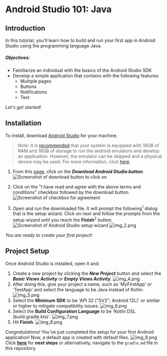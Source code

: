 # Android Studio 101: Java

## Introduction

In this tutorial, you'll learn how to build and run your first app in Android Studio using the programming language Java.

##### *Objectives*:
* Familiarize an individual with the basics of the Android Studio SDK
* Develop a simple application that contains with the following features:
  - Multiple pages
  - Buttons
  - Notifications
  - Text

_Let's get started!_

## Installation

To install, download [Android Studio](https://developer.android.com/studio)
for your machine. 
> *Note*: It is [recommended](https://developer.android.com/studio/install.html) 
> that your system is equipped with 16GB of RAM and 16GB of storage to run the 
> android emulators and develop an application. However, the emulator can be 
> skipped and a physical device may be used. For more information, click 
> [here](https://developer.android.com/studio/run/device).

1. From this [page](https://developer.android.com/studio), click on the 
***Download Android Studio button***. ![Screenshot of download button to click on](img.png)


2. Click on the "I have read and agree with the above terms and conditions" 
checkbox followed by the download button. ![Screenshot of checkbox for agreement](img_1.png)


3. Open and run the downloaded file. It will prompt the following<sup>1</sup> dialog that
is the setup wizard. Click on next and follow the prompts from the setup wizard 
until you reach the **Finish**<sup>2</sup> button. 
![Screenshot of Android Studio setup wizard](img_3.png)
![img_2.png](img_2.png)

_You are ready to create your first project!_

## Project Setup
Once Android Studio is installed, open it and:
1. Create a new project by clicking the **_New Project_**
button and select the **_Basic Views Activity_** or **_Empty Views Activity_**. 
![img_4.png](img_4.png)
2. After doing this, give your project a name, such as 'MyFirstApp' or 'TestApp' and select the 
language to be Java instead of Kotlin. ![img_5.png](img_5.png)
3. Select the **Minimum SDK** to be 'API 32 ("SV2"; Android 12L)'
or similar or higher to mitigate compatibility issues. ![img_6.png](img_6.png)
4. Select the **Build Configuration
Language** to be 'Kotlin DSL (build.gradle.kts)'. ![img_7.png](img_7.png)
5. Hit **Finish**.
![img_8.png](img_8.png)

_Congratulations!_ You've just completed the setup for your first Android application!
Now, a default app is created with default files. ![img_9.png](img_9.png)
Click [**here**](gradle.md)
for **next steps** or alternatively, navigate to the `gradle.md` file in this repository.
